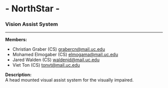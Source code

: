 # - NorthStar -
### Vision Assist System
---

**Members:**
 - Christian Graber (CS) [grabercn@mail.uc.edu](mailto:grabercn@mail.uc.edu)
 - Mohamed Elmogaber (CS) [elmogama@mail.uc.edu](mailto:elmogama@mail.uc.edu)
 - Jared Walden (CS) [waldenjd@mail.uc.edu](mailto:waldenjd@mail.uc.edu)
 - Viet Ton (CS) [tonvt@mail.uc.edu](mailto:tonvt@mail.uc.edu)

**Description:**<br>
A head mounted visual assist system for the visually impaired.